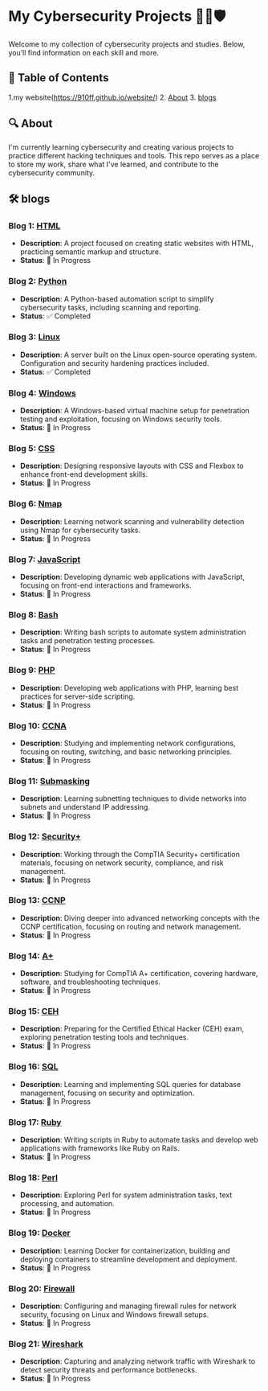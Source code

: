 # My Cybersecurity Projects 👨‍💻🛡️

Welcome to my collection of cybersecurity projects and studies. Below, you’ll find information on each skill and more.

## 🚀 Table of Contents
1.my website(https://910ff.github.io/website/)
2. [About](#about)
3. [blogs](#blogs)
## 🔍 About
I'm currently learning cybersecurity and creating various projects to practice different hacking techniques and tools. This repo serves as a place to store my work, share what I've learned, and contribute to the cybersecurity community.

## 🛠️ blogs

### Blog 1: [HTML](#)
- **Description**: A project focused on creating static websites with HTML, practicing semantic markup and structure.
- **Status**: 🚧 In Progress

### Blog 2: [Python](#)
- **Description**: A Python-based automation script to simplify cybersecurity tasks, including scanning and reporting.
- **Status**: ✅ Completed

### Blog 3: [Linux](#)
- **Description**: A server built on the Linux open-source operating system. Configuration and security hardening practices included.
- **Status**: ✅ Completed

### Blog 4: [Windows](#)
- **Description**: A Windows-based virtual machine setup for penetration testing and exploitation, focusing on Windows security tools.
- **Status**: 🚧 In Progress

### Blog 5: [CSS](#)
- **Description**: Designing responsive layouts with CSS and Flexbox to enhance front-end development skills.
- **Status**: 🚧 In Progress

### Blog 6: [Nmap](#)
- **Description**: Learning network scanning and vulnerability detection using Nmap for cybersecurity tasks.
- **Status**: 🚧 In Progress

### Blog 7: [JavaScript](#)
- **Description**: Developing dynamic web applications with JavaScript, focusing on front-end interactions and frameworks.
- **Status**: 🚧 In Progress

### Blog 8: [Bash](#)
- **Description**: Writing bash scripts to automate system administration tasks and penetration testing processes.
- **Status**: 🚧 In Progress

### Blog 9: [PHP](#)
- **Description**: Developing web applications with PHP, learning best practices for server-side scripting.
- **Status**: 🚧 In Progress

### Blog 10: [CCNA](#)
- **Description**: Studying and implementing network configurations, focusing on routing, switching, and basic networking principles.
- **Status**: 🚧 In Progress

### Blog 11: [Submasking](#)
- **Description**: Learning subnetting techniques to divide networks into subnets and understand IP addressing.
- **Status**: 🚧 In Progress

### Blog 12: [Security+](#)
- **Description**: Working through the CompTIA Security+ certification materials, focusing on network security, compliance, and risk management.
- **Status**: 🚧 In Progress

### Blog 13: [CCNP](#)
- **Description**: Diving deeper into advanced networking concepts with the CCNP certification, focusing on routing and network management.
- **Status**: 🚧 In Progress

### Blog 14: [A+](#)
- **Description**: Studying for CompTIA A+ certification, covering hardware, software, and troubleshooting techniques.
- **Status**: 🚧 In Progress

### Blog 15: [CEH](#)
- **Description**: Preparing for the Certified Ethical Hacker (CEH) exam, exploring penetration testing tools and techniques.
- **Status**: 🚧 In Progress

### Blog 16: [SQL](#)
- **Description**: Learning and implementing SQL queries for database management, focusing on security and optimization.
- **Status**: 🚧 In Progress

### Blog 17: [Ruby](#)
- **Description**: Writing scripts in Ruby to automate tasks and develop web applications with frameworks like Ruby on Rails.
- **Status**: 🚧 In Progress

### Blog 18: [Perl](#)
- **Description**: Exploring Perl for system administration tasks, text processing, and automation.
- **Status**: 🚧 In Progress

### Blog 19: [Docker](#)
- **Description**: Learning Docker for containerization, building and deploying containers to streamline development and deployment.
- **Status**: 🚧 In Progress

### Blog 20: [Firewall](#)
- **Description**: Configuring and managing firewall rules for network security, focusing on Linux and Windows firewall setups.
- **Status**: 🚧 In Progress

### Blog 21: [Wireshark](#)
- **Description**: Capturing and analyzing network traffic with Wireshark to detect security threats and performance bottlenecks.
- **Status**: 🚧 In Progress
